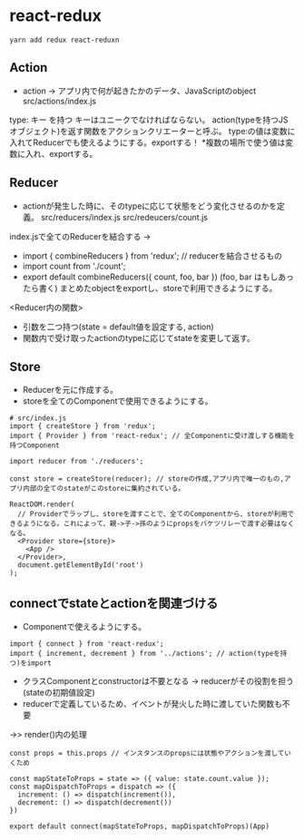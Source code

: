 # react-redux

```
yarn add redux react-reduxn
```

## Action
- action -> アプリ内で何が起きたかのデータ、JavaScriptのobject
src/actions/index.js

type: キー を持つ
キーはユニークでなければならない。
action(typeを持つJSオブジェクト)を返す関数をアクションクリエーターと呼ぶ。
type:の値は変数に入れてReducerでも使えるようにする。exportする！
*複数の場所で使う値は変数に入れ、exportする。

## Reducer
- actionが発生した時に、そのtypeに応じて状態をどう変化させるのかを定義。
src/reducers/index.js
src/redeucers/count.js

index.jsで全てのReducerを結合する ->
- import { combineReducers } from 'redux'; // reducerを結合させるもの
- import count from './count';
- export default combineReducers({ count, foo, bar })
(foo, bar はもしあったら書く)
まとめたobjectをexportし、storeで利用できるようにする。

<Reducer内の関数>
- 引数を二つ持つ(state = default値を設定する, action)
- 関数内で受け取ったactionのtypeに応じてstateを変更して返す。

## Store
- Reducerを元に作成する。
- storeを全てのComponentで使用できるようにする。

```
# src/index.js
import { createStore } from 'redux';
import { Provider } from 'react-redux'; // 全Componentに受け渡しする機能を持つComponent

import reducer from './reducers';

const store = createStore(reducer); // storeの作成,アプリ内で唯一のもの,アプリ内部の全てのstateがこのstoreに集約されている。

ReactDOM.render(
  // Providerでラップし、storeを渡すことで、全てのComponentから、storeが利用できるようになる。これによって、親->子->孫のようにpropsをバケツリレーで渡す必要はなくなる。
  <Provider store={store}>
    <App />
  </Provider>,
  document.getElementById('root')
);
```

## connectでstateとactionを関連づける
- Componentで使えるようにする。

```
import { connect } from 'react-redux';
import { increment, decrement } from '../actions'; // action(typeを持つ)をimport
```
- クラスComponentとconstructorは不要となる -> reducerがその役割を担う(stateの初期値設定)
- reducerで定義しているため、イベントが発火した時に渡していた関数も不要

->> render()内の処理
```
const props = this.props // インスタンスのpropsには状態やアクションを渡していくため

const mapStateToProps = state => ({ value: state.count.value });
const mapDispatchToProps = dispatch => ({
  increment: () => dispatch(increment()),
  decrement: () => dispatch(decrement())
})

export default connect(mapStateToProps, mapDispatchToProps)(App)

```
